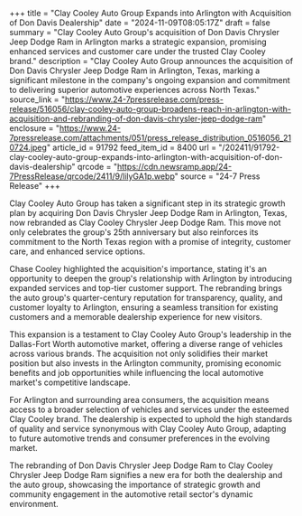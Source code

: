 +++
title = "Clay Cooley Auto Group Expands into Arlington with Acquisition of Don Davis Dealership"
date = "2024-11-09T08:05:17Z"
draft = false
summary = "Clay Cooley Auto Group's acquisition of Don Davis Chrysler Jeep Dodge Ram in Arlington marks a strategic expansion, promising enhanced services and customer care under the trusted Clay Cooley brand."
description = "Clay Cooley Auto Group announces the acquisition of Don Davis Chrysler Jeep Dodge Ram in Arlington, Texas, marking a significant milestone in the company's ongoing expansion and commitment to delivering superior automotive experiences across North Texas."
source_link = "https://www.24-7pressrelease.com/press-release/516056/clay-cooley-auto-group-broadens-reach-in-arlington-with-acquisition-and-rebranding-of-don-davis-chrysler-jeep-dodge-ram"
enclosure = "https://www.24-7pressrelease.com/attachments/051/press_release_distribution_0516056_210724.jpeg"
article_id = 91792
feed_item_id = 8400
url = "/202411/91792-clay-cooley-auto-group-expands-into-arlington-with-acquisition-of-don-davis-dealership"
qrcode = "https://cdn.newsramp.app/24-7PressRelease/qrcode/2411/9/lilyGA1p.webp"
source = "24-7 Press Release"
+++

<p>Clay Cooley Auto Group has taken a significant step in its strategic growth plan by acquiring Don Davis Chrysler Jeep Dodge Ram in Arlington, Texas, now rebranded as Clay Cooley Chrysler Jeep Dodge Ram. This move not only celebrates the group's 25th anniversary but also reinforces its commitment to the North Texas region with a promise of integrity, customer care, and enhanced service options.</p><p>Chase Cooley highlighted the acquisition's importance, stating it's an opportunity to deepen the group's relationship with Arlington by introducing expanded services and top-tier customer support. The rebranding brings the auto group's quarter-century reputation for transparency, quality, and customer loyalty to Arlington, ensuring a seamless transition for existing customers and a memorable dealership experience for new visitors.</p><p>This expansion is a testament to Clay Cooley Auto Group's leadership in the Dallas-Fort Worth automotive market, offering a diverse range of vehicles across various brands. The acquisition not only solidifies their market position but also invests in the Arlington community, promising economic benefits and job opportunities while influencing the local automotive market's competitive landscape.</p><p>For Arlington and surrounding area consumers, the acquisition means access to a broader selection of vehicles and services under the esteemed Clay Cooley brand. The dealership is expected to uphold the high standards of quality and service synonymous with Clay Cooley Auto Group, adapting to future automotive trends and consumer preferences in the evolving market.</p><p>The rebranding of Don Davis Chrysler Jeep Dodge Ram to Clay Cooley Chrysler Jeep Dodge Ram signifies a new era for both the dealership and the auto group, showcasing the importance of strategic growth and community engagement in the automotive retail sector's dynamic environment.</p>